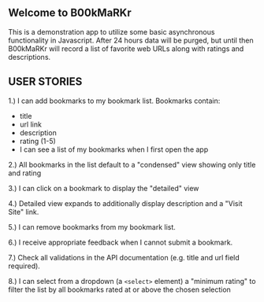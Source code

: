 ## Welcome to B00kMaRKr

This is a demonstration app to utilize some basic asynchronous functionality in Javascript.  After 24 hours data will be purged, but until then B00kMaRKr will record a list of favorite web URLs along with ratings and descriptions.


## USER STORIES

1.) I can add bookmarks to my bookmark list. Bookmarks contain:

- title
- url link
- description
- rating (1-5)
- I can see a list of my bookmarks when I first open the app

2.) All bookmarks in the list default to a "condensed" view showing only title and rating

3.) I can click on a bookmark to display the "detailed" view

4.) Detailed view expands to additionally display description and a "Visit Site" link.

5.) I can remove bookmarks from my bookmark list.

6.) I receive appropriate feedback when I cannot submit a bookmark.

7.) Check all validations in the API documentation (e.g. title and url field required).

8.) I can select from a dropdown (a `<select>` element) a "minimum rating" to filter the list by all bookmarks rated at or above the chosen selection